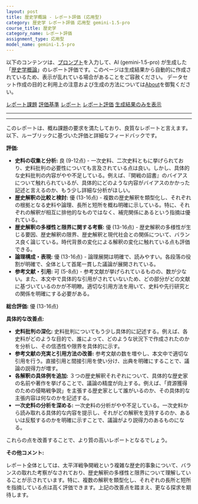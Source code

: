 ```yaml
---
layout: post
title: 歴史学概論 - レポート評価 (応用型)
category: 歴史学 レポート評価 応用型 gemini-1.5-pro
course_title: 歴史学
category_name: レポート評価
assignment_type: 応用型
model_name: gemini-1.5-pro
---
```


以下のコンテンツは、[プロンプト](https://github.com/takedatoshiyuki/synthetic_assignments/tree/main/generated/歴史学/gemini-1.5-pro/prompt_レポート評価-応用型.md)を入力して、AI (gemini-1.5-pro) が生成した「[歴史学概論](/contents/歴史学/)」のレポート評価です。このページは生成結果から自動的に作成されているため、表示が乱れている場合があることをご容赦ください。
データセット作成の目的と利用上の注意および生成の方法については[About](/About)を御覧ください。

[レポート課題](../レポート課題-応用型)
[評価基準](../評価基準-応用型)
[レポート](../レポート-応用型)
[レポート評価](../レポート評価-応用型)
[生成結果のみを表示](https://github.com/takedatoshiyuki/synthetic_assignments/tree/main/generated/歴史学/gemini-1.5-pro/レポート評価-応用型.md)
  

***
***
  
このレポートは、概ね課題の要求を満たしており、良質なレポートと言えます。以下、ルーブリックに基づいた評価と詳細なフィードバックです。

**評価:**

* **史料の収集と分析:** 良 (9-12点) - 一次史料、二次史料ともに挙げられており、史料批判の必要性についても言及されている点は良い。しかし、具体的な史料批判の内容がやや不足している。例えば、『開戦の詔書』のバイアスについて触れられているが、具体的にどのような内容がバイアスのかかった記述と言えるのか、もう少し詳細な分析がほしい。
* **歴史解釈の比較と検討:** 優 (13-16点) - 複数の歴史解釈を類型化し、それぞれの根拠となる史料や論理、長所と短所を概ね明確に示している。特に、それぞれの解釈が相互に排他的なものではなく、補完関係にあるという指摘は優れている。
* **歴史解釈の多様性と限界に関する考察:** 優 (13-16点) - 歴史解釈の多様性が生じる要因、歴史解釈の限界、歴史解釈と現代社会との関係について、バランス良く論じている。時代背景の変化による解釈の変化に触れている点も評価できる。
* **論理構成・表現:** 優 (13-16点) - 論理展開は明確で、読みやすい。各段落の役割が明確で、全体として首尾一貫した議論が展開されている。
* **参考文献・引用:** 可 (5-8点) - 参考文献が挙げられているものの、数が少ない。また、本文中で具体的な引用がされていないため、どの部分がどの文献に基づいているのかが不明瞭。適切な引用方法を用いて、史料や先行研究との関係を明確にする必要がある。


**総合評価:** 優 (13-16点)

**具体的な改善点:**

* **史料批判の深化:** 史料批判についてもう少し具体的に記述する。例えば、各史料がどのような目的で、誰によって、どのような状況下で作成されたのかを分析し、その信憑性や限界を具体的に示す。
* **参考文献の充実と引用方法の改善:** 参考文献の数を増やし、本文中で適切な引用を行う。直接引用と間接引用を使い分け、出典を明確にすることで、議論の説得力が増す。
* **各解釈の具体例を追加:**  ３つの歴史解釈それぞれについて、具体的な歴史家の名前や著作を挙げることで、議論の精度が向上する。例えば、「資源獲得のための侵略戦争説」を主張する歴史家として誰がいるのか、その具体的な主張内容は何なのかを記述する。
* **一次史料の分析を深める:**  一次史料の分析がやや不足している。一次史料から読み取れる具体的な内容を提示し、それがどの解釈を支持するのか、あるいは反駁するのかを明確に示すことで、議論がより説得力のあるものになる。

これらの点を改善することで、より質の高いレポートとなるでしょう。


**その他コメント:**

レポート全体としては、太平洋戦争開戦という複雑な歴史的事象について、バランスの取れた考察がなされており、歴史解釈の多様性と限界について理解していることが示されています。特に、複数の解釈を類型化し、それぞれの長所と短所を指摘している点は高く評価できます。上記の改善点を踏まえ、更なる探求を期待します。
